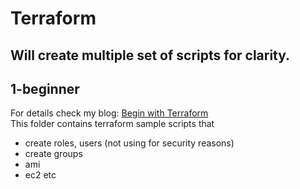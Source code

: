 # Terraform

## Will create multiple set of scripts for clarity.

## 1-beginner 
For details check my blog: [Begin with Terraform](http://sv-technical.blogspot.com/2019/12/terraform.html)<br>
This folder contains terraform sample scripts that
  - create roles, users (not using for security reasons)
  - create groups
  - ami
  - ec2 etc

